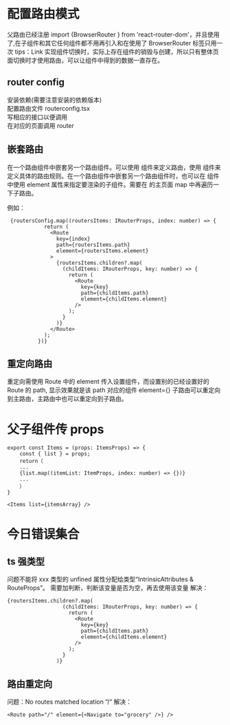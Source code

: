 # 配置路由模式

父路由已经注册 import {BrowserRouter } from 'react-router-dom'，并且使用了<BrowserRouter></BrowserRouter>,在子组件和其它任何组件都不用再引入和在使用了
BrowserRouter 标签只用一次
tips：Link 实现组件切换时，实际上存在组件的销毁与创建，所以只有整体页面切换时才使用路由，可以让组件中得到的数据一直存在。

## router config

安装依赖(需要注意安装的依赖版本)  
配置路由文件 routerconfig.tsx  
写相应的接口以便调用  
在对应的页面调用 router

## 嵌套路由

在一个路由组件中嵌套另一个路由组件。可以使用 <Routes> 组件来定义路由，使用 <Route> 组件来定义具体的路由规则。在一个路由组件中嵌套另一个路由组件时，也可以在 <Route> 组件中使用 element 属性来指定要渲染的子组件。需要在<Route> 的主页面 map 中再遍历一下子路由。

例如：

```
 {routersConfig.map((routersItems: IRouterProps, index: number) => {
            return (
              <Route
                key={index}
                path={routersItems.path}
                element={routersItems.element}
              >
                {routersItems.children?.map(
                  (childItems: IRouterProps, key: number) => {
                    return (
                      <Route
                        key={key}
                        path={childItems.path}
                        element={childItems.element}
                      />
                    );
                  }
                )}
              </Route>
            );
          })}

```

## 重定向路由

重定向需使用 Route 中的 element 传入设置组件，而设置别的已经设置好的 Route 的 path, 显示效果就是该 path 对应的组件 element={<Navigate to="grocery" />}
子路由可以重定向到主路由，主路由中也可以重定向到子路由。

# 父子组件传 props

```
export const Items = (props: ItemsProps) => {
    const { list } = props;
    return（
    ...
    {list.map((itemList: ItemProps, index: number) => {})}
    ...
    ）
}
```

```
<Items list={itemsArray} />
```

# 今日错误集合

## ts 强类型

问题不能将 xxx 类型的 unfined 属性分配给类型“IntrinsicAttributes & RouteProps”。
需要加判断，判断该变量是否为空，再去使用该变量
解决：

```
{routersItems.children?.map(
                  (childItems: IRouterProps, key: number) => {
                    return (
                      <Route
                        key={key}
                        path={childItems.path}
                        element={childItems.element}
                      />
                    );
                  }
                )}

```

## 路由重定向

问题：No routes matched location “/“
解决：

```
<Route path="/" element={<Navigate to="grocery" />} />
```
